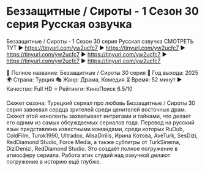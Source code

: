 # Беззащитные / Сироты - 1 Сезон 30 серия Русская озвучка
Беззащитные / Сироты - 1 Сезон 30 серия Русская озвучка
СМОТРЕТЬ ТУТ ▶️ https://tinyurl.com/yw2ucfc7
▶️ https://tinyurl.com/yw2ucfc7
▶️ https://tinyurl.com/yw2ucfc7
▶️ https://tinyurl.com/yw2ucfc7
▶️ https://tinyurl.com/yw2ucfc7
▶️ https://tinyurl.com/yw2ucfc7

🎥 Полное название: Беззащитные / Сироты 30 серия
📅 Год выхода: 2025
🌍 Страна: Турция
🎭 Жанр: Драма, Комедия
⏳ Время: 52 минут
▶️ Качество: Full HD
⭐ Рейтинги: КиноПоиск 6.5/10

Сюжет сезона:
Турецкий сериал про любовь Беззащитные / Сироты 30 серия завоевал сердца зрителей среди ценителей восточных драм. Сюжет этой киноленты захватывает интригами и тайнами, что делает его одним из самых обсуждаемых сериалов года. Перевод на русский язык представлена известными командами, среди которых RuDub, ColdFilm, Turok1990, Ultradox, AlisaDirilis, Ирина Котова, AveTurk, SesDizi, RedDiamond Studio, Force Media, а также субтитры от TurkSinema, DiziDenizi, RedDiamond Studio. Это создаёт полное погружение в атмосферу сериала. Работа этих студий над озвучкой делают погружение в историю ещё глубже.
